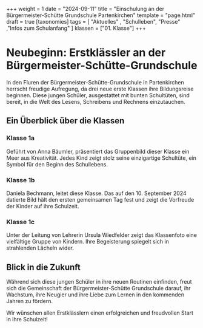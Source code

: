 +++
weight = 1
date = "2024-09-11"
title = "Einschulung an der Bürgermeister-Schütte Grundschule Partenkirchen"
template = "page.html"
draft = true
[taxonomies]
tags = [ "Aktuelles" , "Schulleben", "Presse" ,"Infos zum Schulanfang" ]
klassen = ["01. Klasse"]
+++
# Neubeginn: Erstklässler an der Bürgermeister-Schütte-Grundschule

In den Fluren der Bürgermeister-Schütte-Grundschule in Partenkirchen herrscht freudige Aufregung, da drei neue erste Klassen ihre Bildungsreise beginnen. Diese jungen Schüler, ausgestattet mit bunten Schultüten, sind bereit, in die Welt des Lesens, Schreibens und Rechnens einzutauchen.

<!-- more -->

## Ein Überblick über die Klassen

### Klasse 1a 
Geführt von Anna Bäumler, präsentiert das Gruppenbild dieser Klasse ein Meer aus Kreativität. Jedes Kind zeigt stolz seine einzigartige Schultüte, ein Symbol für den Beginn des Schullebens.

### Klasse 1b
Daniela Bechmann, leitet diese Klasse. Das auf den 10. September 2024 datierte Bild hält den ersten gemeinsamen Tag fest und zeigt die Vorfreude der Kinder auf ihre Schulzeit.

### Klasse 1c
Unter der Leitung von Lehrerin Ursula Wiedfelder zeigt das Klassenfoto eine vielfältige Gruppe von Kindern. Ihre Begeisterung spiegelt sich in strahlenden Lächeln wider.

## Blick in die Zukunft

Während sich diese jungen Schüler in ihre neuen Routinen einfinden, freut sich die Gemeinschaft der Bürgermeister-Schütte Grundschule darauf, ihr Wachstum, ihre Neugier und ihre Liebe zum Lernen in den kommenden Jahren zu fördern.

Wir wünschen allen Erstklässlern einen erfolgreichen und freudvollen Start in ihre Schulzeit!


